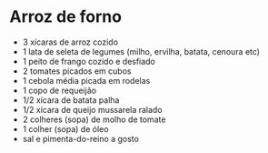# Arroz de forno

- 3 xícaras de arroz cozido
- 1 lata de seleta de legumes (milho, ervilha, batata, cenoura etc)
- 1 peito de frango cozido e desfiado
- 2 tomates picados em cubos
- 1 cebola média picada em rodelas
- 1 copo de requeijão
- 1/2 xícara de batata palha
- 1/2 xícara de queijo mussarela ralado
- 2 colheres (sopa) de molho de tomate
- 1 colher (sopa) de óleo
- sal e pimenta-do-reino a gosto